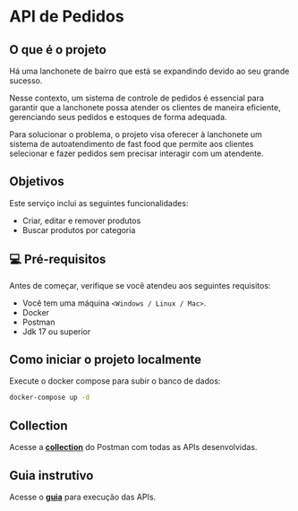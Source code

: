 # API de Pedidos

## O que é o projeto

Há uma lanchonete de bairro que está se expandindo devido ao seu grande sucesso.

Nesse contexto, um sistema de controle de pedidos é essencial para garantir que a lanchonete possa atender os clientes
de maneira eficiente, gerenciando seus pedidos e estoques de forma adequada.

Para solucionar o problema, o projeto visa oferecer à lanchonete um sistema de autoatendimento de fast food que permite
aos clientes selecionar e fazer pedidos sem precisar interagir com um atendente.

## Objetivos

Este serviço inclui as seguintes funcionalidades:

- Criar, editar e remover produtos
- Buscar produtos por categoria

## 💻 Pré-requisitos

Antes de começar, verifique se você atendeu aos seguintes requisitos:

* Você tem uma máquina `<Windows / Linux / Mac>`.
* Docker
* Postman
* Jdk 17 ou superior

## Como iniciar o projeto localmente

Execute o docker compose para subir o banco de dados:

```bash
docker-compose up -d
```

## Collection

Acesse a [**collection**](assets/collection/Lanchonete.postman_collection) do Postman com todas as APIs desenvolvidas.

## Guia instrutivo

Acesse o [**guia**](assets/collection/guia.md) para execução das APIs.